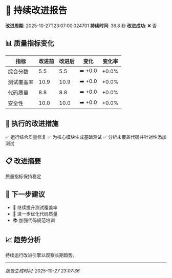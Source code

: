 # 🚀 持续改进报告

**改进周期**: 2025-10-27T23:07:00.024701
**持续时间**: 36.8 秒
**改进成功**: ❌ 否

## 📊 质量指标变化

| 指标 | 改进前 | 改进后 | 变化 | 变化率 |
|------|--------|--------|------|--------|
| 综合分数 | 5.5 | 5.5 | ➡️ +0.0 | +0.0% |
| 测试覆盖率 | 10.9 | 10.9 | ➡️ +0.0 | +0.0% |
| 代码质量 | 8.8 | 8.8 | ➡️ +0.0 | +0.0% |
| 安全性 | 10.0 | 10.0 | ➡️ +0.0 | +0.0% |


## 🎯 执行的改进措施

✅ 运行综合质量修复
✅ 为核心模块生成基础测试
✅ 分析未覆盖代码并针对性添加测试


## 📋 改进摘要

质量指标保持稳定

## 🎯 下一步建议

- 🎯 继续提升测试覆盖率
- 🔧 进一步优化代码质量
- 📚 加强代码规范培训

## 📈 趋势分析

持续运行改进引擎以观察长期趋势。

---
*报告生成时间: 2025-10-27 23:07:36*